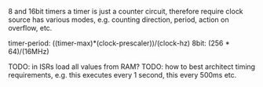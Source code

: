<!-- SPDX-License-Identifier: zlib-acknowledgement -->

8 and 16bit timers
a timer is just a counter circuit, therefore require clock source
has various modes, e.g. counting direction, period, action on overflow, etc.

timer-period: ((timer-max)*(clock-prescaler))/(clock-hz)
8bit: (256 * 64)/(16MHz)

TODO: in ISRs load all values from RAM?
TODO: how to best architect timing requirements, e.g. this executes every 1 second, this every 500ms etc.  

